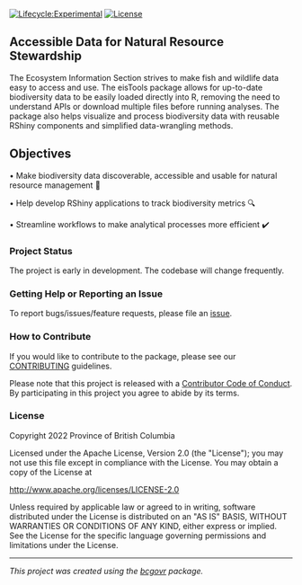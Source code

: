 <!-- Add a project state badge
See https://github.com/BCDevExchange/Our-Project-Docs/blob/master/discussion/projectstates.md
If you have bcgovr installed and you use RStudio, click the 'Insert BCDevex Badge' Addin. -->
[![Lifecycle:Experimental](https://img.shields.io/badge/Lifecycle-Experimental-339999)](https://github.com/bcgov/repomountie/blob/master/doc/lifecycle-badges.md)
[![License](https://img.shields.io/badge/License-Apache%202.0-blue.svg)](LICENSE)

## Accessible Data for Natural Resource Stewardship

The Ecosystem Information Section strives to make fish and wildlife data easy to access and use. The eisTools package allows for up-to-date biodiversity data to be easily loaded directly into R, removing the need to understand APIs or download multiple files before running analyses. The package also helps visualize and process biodiversity data with reusable RShiny components and simplified data-wrangling methods.

## Objectives

• Make biodiversity data discoverable, accessible and usable for natural resource management :bear:

• Help develop RShiny applications to track biodiversity metrics :mag:

• Streamline workflows to make analytical processes more efficient :heavy_check_mark:

### Project Status

The project is early in development. The codebase will change frequently.

### Getting Help or Reporting an Issue

To report bugs/issues/feature requests, please file an [issue](https://github.com/bcgov/eisTools/issues/).

### How to Contribute

If you would like to contribute to the package, please see our 
[CONTRIBUTING](CONTRIBUTING.md) guidelines.

Please note that this project is released with a [Contributor Code of Conduct](CODE_OF_CONDUCT.md). By participating in this project you agree to abide by its terms.

### License


Copyright 2022 Province of British Columbia

Licensed under the Apache License, Version 2.0 (the &quot;License&quot;);
you may not use this file except in compliance with the License.
You may obtain a copy of the License at

http://www.apache.org/licenses/LICENSE-2.0

Unless required by applicable law or agreed to in writing, software distributed under the License is distributed on an &quot;AS IS&quot; BASIS,
WITHOUT WARRANTIES OR CONDITIONS OF ANY KIND, either express or implied.
See the License for the specific language governing permissions and limitations under the License.


---
*This project was created using the [bcgovr](https://github.com/bcgov/bcgovr) package.* 
